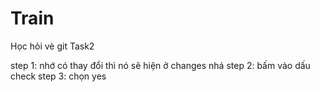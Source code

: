 # Train
Học hỏi vè git
Task2


step 1: nhớ có thay đổi thì nó sẽ hiện ở changes nhá
step 2: bấm vào dấu check 
step 3: chọn yes

